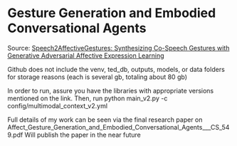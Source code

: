 # Gesture Generation and Embodied Conversational Agents

Source:
[Speech2AffectiveGestures: Synthesizing Co-Speech Gestures with Generative Adversarial Affective Expression Learning](https://github.com/UttaranB127/speech2affective_gestures)

Github does not include the venv, ted_db, outputs, models, or data folders for storage reasons (each is several gb, totaling about 80 gb)

In order to run, assure you have the libraries with appropriate versions mentioned on the link. 
Then, run python main_v2.py -c config/multimodal_context_v2.yml

Full details of my work can be seen via the final research paper on Affect_Gesture_Generation_and_Embodied_Conversational_Agents___CS_549.pdf
Will publish the paper in the near future


